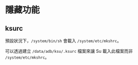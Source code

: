 # 隱藏功能

## ksurc

預設狀況下，`/system/bin/sh` 會載入 `/system/etc/mkshrc`。

可以透過建立 `/data/adb/ksu/.ksurc` 檔案來讓 Su 載入此檔案而非 `/system/etc/mkshrc`。